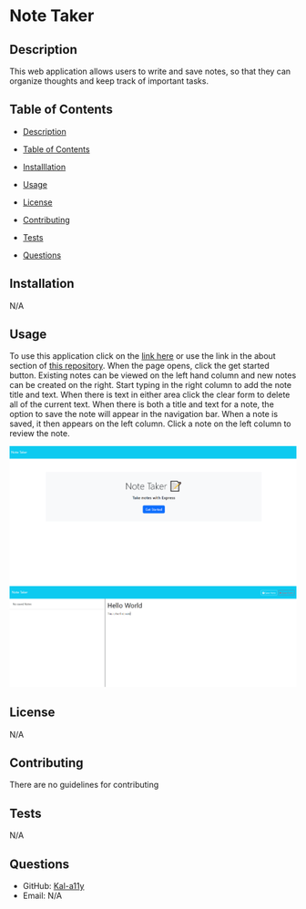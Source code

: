 
  # Note Taker
  
  ## Description

  This web application allows users to write and save notes, so that they can organize thoughts and keep track of important tasks.

  ## Table of Contents 

  - [Description](#description)

  - [Table of Contents](#table-of-contents)

  - [Installlation](#installlation)

  - [Usage](#usage)

  - [License](#license)

  - [Contributing](#contributing)

  - [Tests](#tests)

  - [Questions](#questions) 


  ## Installation

  N/A

  ## Usage

  To use this application click on the [link here](https://note-taking-4x8e.onrender.com) or use the link in the about section of [this repository](https://github.com/Kal-a11y/note-taker). When the page opens, click the get started button. Existing notes can be viewed on the left hand column and new notes can be created on the right. Start typing in the right column to add the note title and text. When there is text in either area click the clear form to delete all of the current text.  When there is both a title and text for a note, the option to save the note will appear in the navigation bar. When a note is saved, it then appears on the left column. Click a note on the left column to review the note.

  ![Image of home page](./public/assets/images/example-img-1.PNG)
  ![Image of notes page](./public/assets/images/example-img-2.PNG)

  ## License

  N/A

  ## Contributing

  There are no guidelines for contributing

  ## Tests

  N/A

  ## Questions

  - GitHub: [Kal-a11y](https://github.com/Kal-a11y/)
  - Email: N/A

  
